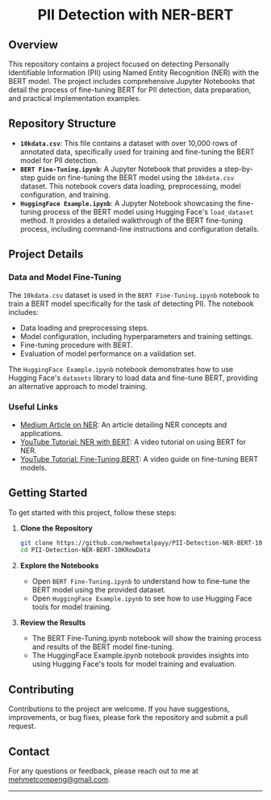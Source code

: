 <h1 align="center"><strong>PII Detection with NER-BERT</strong></h1>

## Overview

This repository contains a project focused on detecting Personally Identifiable Information (PII) using Named Entity Recognition (NER) with the BERT model. The project includes comprehensive Jupyter Notebooks that detail the process of fine-tuning BERT for PII detection, data preparation, and practical implementation examples.

## Repository Structure

- **`10kdata.csv`**: This file contains a dataset with over 10,000 rows of annotated data, specifically used for training and fine-tuning the BERT model for PII detection.
- **`BERT Fine-Tuning.ipynb`**: A Jupyter Notebook that provides a step-by-step guide on fine-tuning the BERT model using the `10kdata.csv` dataset. This notebook covers data loading, preprocessing, model configuration, and training.
- **`HuggingFace Example.ipynb`**: A Jupyter Notebook showcasing the fine-tuning process of the BERT model using Hugging Face's `load_dataset` method. It provides a detailed walkthrough of the BERT fine-tuning process, including command-line instructions and configuration details.

## Project Details

### Data and Model Fine-Tuning

The `10kdata.csv` dataset is used in the `BERT Fine-Tuning.ipynb` notebook to train a BERT model specifically for the task of detecting PII. The notebook includes:

- Data loading and preprocessing steps.
- Model configuration, including hyperparameters and training settings.
- Fine-tuning procedure with BERT.
- Evaluation of model performance on a validation set.

The `HuggingFace Example.ipynb` notebook demonstrates how to use Hugging Face's `datasets` library to load data and fine-tune BERT, providing an alternative approach to model training.

### Useful Links

- [Medium Article on NER](https://medium.com/@balci.pelin/ner-8eb9694ccad3): An article detailing NER concepts and applications.
- [YouTube Tutorial: NER with BERT](https://www.youtube.com/watch?v=uKPBkendlxw&t=1089s): A video tutorial on using BERT for NER.
- [YouTube Tutorial: Fine-Tuning BERT](https://www.youtube.com/watch?v=dzyDHMycx_c&t=1s): A video guide on fine-tuning BERT models.

## Getting Started

To get started with this project, follow these steps:

1. **Clone the Repository**
   ```bash
   git clone https://github.com/mehmetalpayy/PII-Detection-NER-BERT-10KRowData.git
   cd PII-Detection-NER-BERT-10KRowData

2. **Explore the Notebooks**

    - Open `BERT Fine-Tuning.ipynb` to understand how to fine-tune the BERT model using the provided dataset.
    - Open `HuggingFace Example.ipynb` to see how to use Hugging Face tools for model training.

3. **Review the Results**

    - The BERT Fine-Tuning.ipynb notebook will show the training process and results of the BERT model fine-tuning.
    - The HuggingFace Example.ipynb notebook provides insights into using Hugging Face's tools for model training and evaluation.

## Contributing

Contributions to the project are welcome. If you have suggestions, improvements, or bug fixes, please fork the repository and submit a pull request.

## Contact

For any questions or feedback, please reach out to me at [mehmetcompeng@gmail.com](mailto:mehmetcompeng@gmail.com).

---
